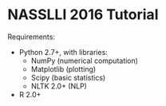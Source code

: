 # NASSLLI 2016 Tutorial

Requirements:

* Python 2.7+, with libraries:
    - NumPy         (numerical computation)
    - Matplotlib    (plotting)
    - Scipy         (basic statistics)
    - NLTK 2.0+     (NLP)
* R 2.0+

